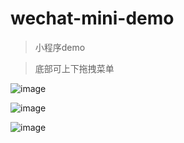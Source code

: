 # wechat-mini-demo
> 小程序demo 

> 底部可上下拖拽菜单 



![image](https://github.com/Timeon1/wechat-mini-demo/tree/master/imgs/image1)

![image](https://github.com/Timeon1/wechat-mini-demo/tree/master/imgs/image2)

![image](https://github.com/Timeon1/wechat-mini-demo/tree/master/imgs/image3)





